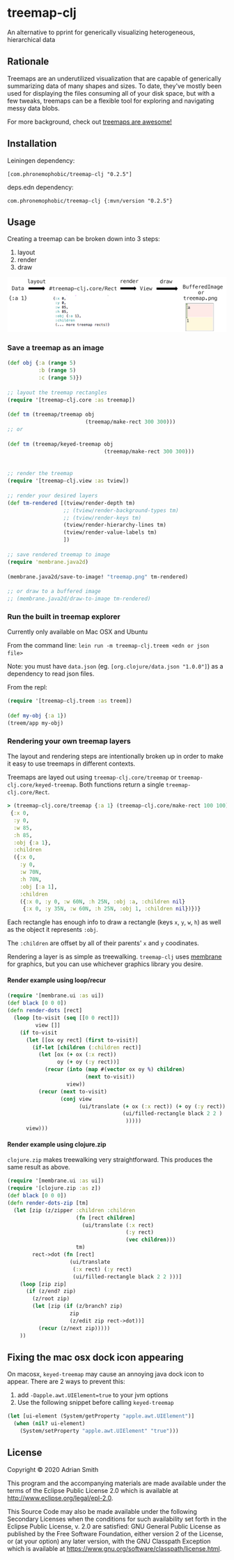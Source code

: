 # treemap-clj

An alternative to pprint for generically visualizing heterogeneous, hierarchical data

## Rationale

Treemaps are an underutilized visualization that are capable of generically summarizing data of many shapes and sizes. To date, they've mostly been used for displaying the files consuming all of your disk space, but with a few tweaks, treemaps can be a flexible tool for exploring and navigating messy data blobs.

For more background, check out [treemaps are awesome!](https://blog.phronemophobic.com/treemap/treemaps-are-awesome.html)

## Installation

Leiningen dependency:

```
[com.phronemophobic/treemap-clj "0.2.5"]
```

deps.edn dependency:

```
com.phronemophobic/treemap-clj {:mvn/version "0.2.5"}
```


## Usage


Creating a treemap can be broken down into 3 steps:

1. layout
2. render
3. draw

![API](/doc/api.png?raw=true)


### Save a treemap as an image

```clojure
(def obj {:a (range 5)
          :b (range 5)
          :c (range 5)})

;; layout the treemap rectangles
(require '[treemap-clj.core :as treemap])

(def tm (treemap/treemap obj
                         (treemap/make-rect 300 300)))
;; or

(def tm (treemap/keyed-treemap obj
                               (treemap/make-rect 300 300)))


;; render the treemap
(require '[treemap-clj.view :as tview])

;; render your desired layers
(def tm-rendered [(tview/render-depth tm)
                  ;; (tview/render-background-types tm)
                  ;; (tview/render-keys tm)
                  (tview/render-hierarchy-lines tm)
                  (tview/render-value-labels tm)
                  ])

;; save rendered treemap to image
(require 'membrane.java2d)

(membrane.java2d/save-to-image! "treemap.png" tm-rendered)

;; or draw to a buffered image
;; (membrane.java2d/draw-to-image tm-rendered)
```

### Run the built in treemap explorer

Currently only available on Mac OSX and Ubuntu

From the command line: `lein run -m treemap-clj.treem <edn or json file>`

Note: you must have `data.json` (eg. `[org.clojure/data.json "1.0.0"]`) as a dependency to read json files.

From the repl:

```clojure
(require '[treemap-clj.treem :as treem])

(def my-obj {:a 1})
(treem/app my-obj)
```

### Rendering your own treemap layers

The layout and rendering steps are intentionally broken up in order to make it easy to use treemaps in different contexts.

Treemaps are layed out using `treemap-clj.core/treemap` or `treemap-clj.core/keyed-treemap`. Both functions return a single `treemap-clj.core/Rect`.



```clojure
> (treemap-clj.core/treemap {:a 1} (treemap-clj.core/make-rect 100 100))
 {:x 0,
  :y 0,
  :w 85,
  :h 85,
  :obj {:a 1},
  :children
  ({:x 0,
    :y 0,
    :w 70N,
    :h 70N,
    :obj [:a 1],
    :children
    ({:x 0, :y 0, :w 60N, :h 25N, :obj :a, :children nil}
     {:x 0, :y 35N, :w 60N, :h 25N, :obj 1, :children nil})})}
```

Each rectangle has enough info to draw a rectangle (keys `x`, `y`, `w`, `h`) as well as the object it represents `:obj`.

The `:children` are offset by all of their parents' `x` and `y` coodinates.

Rendering a layer is as simple as treewalking. `treemap-clj` uses [membrane](https://github.com/phronmophobic/membrane) for graphics, but you can use whichever graphics library you desire.

#### Render example using loop/recur

```clojure
(require '[membrane.ui :as ui])
(def black [0 0 0])
(defn render-dots [rect]
  (loop [to-visit (seq [[0 0 rect]])
         view []]
    (if to-visit
      (let [[ox oy rect] (first to-visit)]
        (if-let [children (:children rect)]
          (let [ox (+ ox (:x rect))
                oy (+ oy (:y rect))]
            (recur (into (map #(vector ox oy %) children)
                         (next to-visit))
                   view))
          (recur (next to-visit)
                 (conj view
                       (ui/translate (+ ox (:x rect)) (+ oy (:y rect))
                                     (ui/filled-rectangle black 2 2 )
                                      )))))
      view)))
```

#### Render example using clojure.zip

`clojure.zip` makes treewalking very straightforward. This produces the same result as above.

```clojure
(require '[membrane.ui :as ui])
(require '[clojure.zip :as z])
(def black [0 0 0])
(defn render-dots-zip [tm]
  (let [zip (z/zipper :children :children
                      (fn [rect children]
                        (ui/translate (:x rect)
                                      (:y rect)
                                      (vec children)))
                      tm)
        rect->dot (fn [rect]
                    (ui/translate
                     (:x rect) (:y rect)
                     (ui/filled-rectangle black 2 2 )))]
    (loop [zip zip]
      (if (z/end? zip)
        (z/root zip)
        (let [zip (if (z/branch? zip)
                    zip
                    (z/edit zip rect->dot))]
          (recur (z/next zip)))))
    )) 
```


## Fixing the mac osx dock icon appearing

On macosx, `keyed-treemap` may cause an annoying java dock icon to appear. There are 2 ways to prevent this:

1. add `-Dapple.awt.UIElement=true` to your jvm options
2. Use the following snippet before calling `keyed-treemap`
```clojure
(let [ui-element (System/getProperty "apple.awt.UIElement")]
  (when (nil? ui-element)
    (System/setProperty "apple.awt.UIElement" "true")))
```



## License

Copyright © 2020 Adrian Smith

This program and the accompanying materials are made available under the
terms of the Eclipse Public License 2.0 which is available at
http://www.eclipse.org/legal/epl-2.0.

This Source Code may also be made available under the following Secondary
Licenses when the conditions for such availability set forth in the Eclipse
Public License, v. 2.0 are satisfied: GNU General Public License as published by
the Free Software Foundation, either version 2 of the License, or (at your
option) any later version, with the GNU Classpath Exception which is available
at https://www.gnu.org/software/classpath/license.html.
